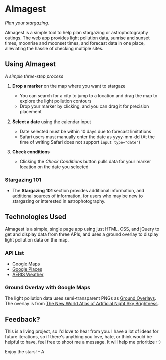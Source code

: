 # Almagest 
_Plan your stargazing._

Almagest is a simple tool to help plan stargazing or astrophotography outings. The web app provides light 
pollution data, sunrise and sunset times, moonrise and moonset times, and forecast data in one place, 
alleviating the hassle of checking multiple sites.

## Using Almagest
_A simple three-step process_

1. **Drop a marker** on the map where you want to stargaze 
    * You can search for a city to jump to a location and drag the map to explore the light pollution contours
    * Drop your marker by clicking, and you can drag it for precision placement

2. **Select a date** using the calendar input
    * Date selected must be within 10 days due to forecast limitations
    * Safari users must manually enter the date as yyyy-mm-dd (At the time of writing Safari does not support `input type="date"`)

3. **Check conditions**
    * Clicking the _Check Conditions_ button pulls data for your marker location on the date you selected

### Stargazing 101
  * The **Stargazing 101** section provides additional information, and additional sources of information, for users who may be new to stargazing or interested in astrophotography.
  
## Technologies Used

Almagest is a simple, single page app using just HTML, CSS, and jQuery to get and display data from three APIs, and uses
a ground overlay to display light pollution data on the map.

### API List
  * [Google Maps](https://developers.google.com/maps/ "Google Maps API")
  * [Google Places](https://developers.google.com/places/ "Google Places API")
  * [AERIS Weather](https://www.aerisweather.com/ "AERIS Weather API")

### Ground Overlay with Google Maps
The light pollution data uses semi-transparent PNGs as
[Ground Overlays](https://developers.google.com/maps/documentation/javascript/examples/groundoverlay-simple "Using Ground Overlays"). 
The overlay is from [The New World Atlas of Artificial Night Sky Brightness](http://advances.sciencemag.org/content/2/6/e1600377 "The New World Atlas of Artificial Night Sky Brightness").

## Feedback?
This is a living project, so I'd love to hear from you. I have a lot of ideas for future iterations, so if there's anything you love, hate, or think would be helpful to have, feel free to shoot me a message. It will help me prioritize :-)

Enjoy the stars! - A